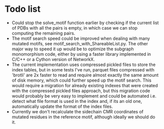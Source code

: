 # Todo list

- Could stop the solve_motif function earlier by checking if the current list of PDBs with all the pairs is empty, in which case we can stop computing the remaining pairs.
- The motif search speed could be improved when dealing with many mutated motifs, see motif_search_with_ShareableList.py. The other major way to speed it up would be to optimize the subgraph monomorphism code, either by using a faster library implemented in C/C++ or a Cython version of NetworkX.
- The current implementation uses compressed pickled files to store the index tables, but in some tests I've run, parquet files compressed with 'brotli' are 2x faster to read and require almost exactly the same amount of disk memory, which could further speed up the motif search. This would require a migration for already existing indexes that were created with the compressed pickled files approach, but this migration code would probably be very easy to implement and could be automated i.e. detect what file format is used in the index and, if its an old one, automatically update the format of the index files.
- Currently we don't recalculate the sidechain CMR coordinates of mutated residues in the reference motif, although ideally we should do it.